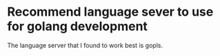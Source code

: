 # Recommend language sever to use for golang development

The language server that I found to work best is gopls.
